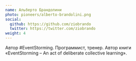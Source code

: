 ```yaml
---
name: Альберто Брандолини
photo: pioneers/alberto-brandolini.png
social:
  github: https://github.com/ziobrando
  twitter: https://twitter.com/ziobrando
weight: 4
---
```


Автор #EventStorming. Программист, тренер. Автор книги «EventStorming – An act of deliberate
collective learning».

